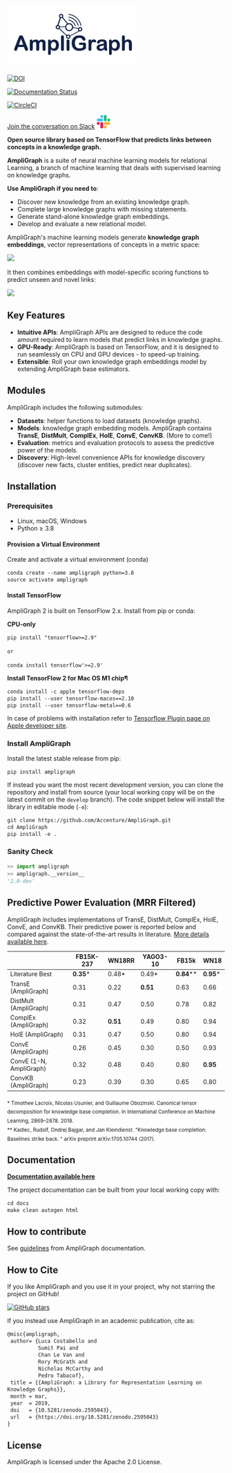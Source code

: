 # ![AmpliGraph](docs/img/ampligraph_logo_transparent_300.png)

[![DOI](https://zenodo.org/badge/DOI/10.5281/zenodo.2595043.svg)](https://doi.org/10.5281/zenodo.2595043)

[![Documentation Status](https://readthedocs.org/projects/ampligraph/badge/?version=latest)](http://ampligraph.readthedocs.io/?badge=latest)

[![CircleCI](https://dl.circleci.com/status-badge/img/gh/Accenture/AmpliGraph/tree/main.svg?style=svg)](https://dl.circleci.com/status-badge/redirect/gh/Accenture/AmpliGraph/tree/main)


[Join the conversation on Slack](https://join.slack.com/t/ampligraph/shared_invite/enQtNTc2NTI0MzUxMTM5LTRkODk0MjI2OWRlZjdjYmExY2Q3M2M3NGY0MGYyMmI4NWYyMWVhYTRjZDhkZjA1YTEyMzBkMGE4N2RmNTRiZDg)
![](docs/img/slack_logo.png)

**Open source library based on TensorFlow that predicts links between concepts in a knowledge graph.**

**AmpliGraph** is a suite of neural machine learning models for relational Learning, a branch of machine learning
that deals with supervised learning on knowledge graphs.


**Use AmpliGraph if you need to**:

* Discover new knowledge from an existing knowledge graph.
* Complete large knowledge graphs with missing statements.
* Generate stand-alone knowledge graph embeddings.
* Develop and evaluate a new relational model.


AmpliGraph's machine learning models generate **knowledge graph embeddings**, vector representations of concepts in a metric space:

![](docs/img/kg_lp_step1.png)

It then combines embeddings with model-specific scoring functions to predict unseen and novel links:

![](docs/img/kg_lp_step2.png)


## Key Features


* **Intuitive APIs**: AmpliGraph APIs are designed to reduce the code amount required to learn models that predict links in knowledge graphs.
* **GPU-Ready**: AmpliGraph is based on TensorFlow, and it is designed to run seamlessly on CPU and GPU devices - to speed-up training.
* **Extensible**: Roll your own knowledge graph embeddings model by extending AmpliGraph base estimators.


## Modules

AmpliGraph includes the following submodules:

* **Datasets**: helper functions to load datasets (knowledge graphs).
* **Models**: knowledge graph embedding models. AmpliGraph contains **TransE**, **DistMult**, **ComplEx**, **HolE**, **ConvE**, **ConvKB**. (More to come!)
* **Evaluation**: metrics and evaluation protocols to assess the predictive power of the models.
* **Discovery**: High-level convenience APIs for knowledge discovery (discover new facts, cluster entities, predict near duplicates).


## Installation

### Prerequisites

* Linux, macOS, Windows
* Python ≥ 3.8

#### Provision a Virtual Environment

Create and activate a virtual environment (conda)

```
conda create --name ampligraph python=3.8
source activate ampligraph
```

#### Install TensorFlow

AmpliGraph 2 is built on TensorFlow 2.x.
Install from pip or conda:

**CPU-only**

```
pip install "tensorflow>=2.9"

or 

conda install tensorflow'>=2.9'
```

**Install TensorFlow 2 for Mac OS M1 chip¶**

```
conda install -c apple tensorflow-deps
pip install --user tensorflow-macos==2.10
pip install --user tensorflow-metal==0.6
```

In case of problems with installation refer to [Tensorflow Plugin page on Apple developer site](https://developer.apple.com/metal/tensorflow-plugin/).

### Install AmpliGraph


Install the latest stable release from pip:

```
pip install ampligraph
```

If instead you want the most recent development version, you can clone the repository
and install from source (your local working copy will be on the latest commit on the `develop` branch).
The code snippet below will install the library in editable mode (`-e`):

```
git clone https://github.com/Accenture/AmpliGraph.git
cd AmpliGraph
pip install -e .
```


### Sanity Check

```python
>> import ampligraph
>> ampligraph.__version__
'2.0-dev'
```


## Predictive Power Evaluation (MRR Filtered)

AmpliGraph includes implementations of TransE, DistMult, ComplEx, HolE, ConvE, and ConvKB.
Their predictive power is reported below and compared against the state-of-the-art results in literature.
[More details available here](https://docs.ampligraph.org/en/latest/experiments.html).

|                              |FB15K-237 |WN18RR   |YAGO3-10   | FB15k      |WN18           |
|------------------------------|----------|---------|-----------|------------|---------------|
| Literature Best              | **0.35***| 0.48*   | 0.49*     | **0.84**** | **0.95***     |
| TransE (AmpliGraph)          |  0.31    | 0.22    | **0.51**  | 0.63       | 0.66          |
| DistMult (AmpliGraph)        |  0.31    | 0.47    | 0.50      | 0.78       | 0.82          |
| ComplEx  (AmpliGraph)        |  0.32    | **0.51**| 0.49      | 0.80       | 0.94          |
| HolE (AmpliGraph)            |  0.31    | 0.47    | 0.50      | 0.80       | 0.94          |
| ConvE (AmpliGraph)           |  0.26    | 0.45    | 0.30      | 0.50       | 0.93          |
| ConvE (1-N, AmpliGraph)      |  0.32    | 0.48    | 0.40      | 0.80       | **0.95**      |
| ConvKB (AmpliGraph)          |  0.23    | 0.39    | 0.30      | 0.65       | 0.80          |

<sub>
* Timothee Lacroix, Nicolas Usunier, and Guillaume Obozinski. Canonical tensor decomposition for knowledge base 
completion. In International Conference on Machine Learning, 2869–2878. 2018. <br/>
**  Kadlec, Rudolf, Ondrej Bajgar, and Jan Kleindienst. "Knowledge base completion: Baselines strike back.
 " arXiv preprint arXiv:1705.10744 (2017).

</sub>

## Documentation

**[Documentation available here](http://docs.ampligraph.org)**

The project documentation can be built from your local working copy with:

```
cd docs
make clean autogen html
```

## How to contribute

See [guidelines](http://docs.ampligraph.org) from AmpliGraph documentation.


## How to Cite

If you like AmpliGraph and you use it in your project, why not starring the project on GitHub!

[![GitHub stars](https://img.shields.io/github/stars/Accenture/AmpliGraph.svg?style=social&label=Star&maxAge=3600)](https://GitHub.com/Accenture/AmpliGraph/stargazers/)


If you instead use AmpliGraph in an academic publication, cite as:

```
@misc{ampligraph,
 author= {Luca Costabello and
          Sumit Pai and
          Chan Le Van and
          Rory McGrath and
          Nicholas McCarthy and
          Pedro Tabacof},
 title = {{AmpliGraph: a Library for Representation Learning on Knowledge Graphs}},
 month = mar,
 year  = 2019,
 doi   = {10.5281/zenodo.2595043},
 url   = {https://doi.org/10.5281/zenodo.2595043}
}
```

## License

AmpliGraph is licensed under the Apache 2.0 License.
